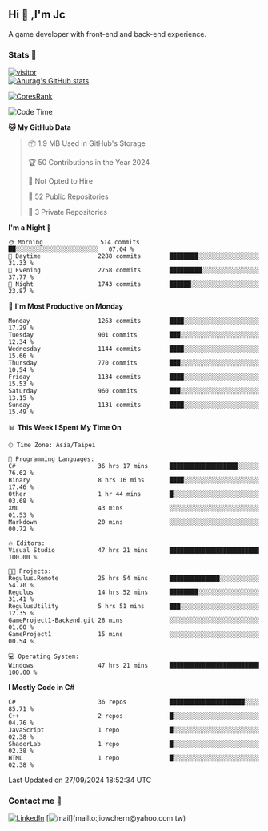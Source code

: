 ## Hi 👋 ,I'm Jc  

A game developer with front-end and back-end experience.  

### Stats  📝
[![visitor](https://visitor-badge.glitch.me/badge?page_id=jiowchern.jiowchern&style=flat-square&color=0088cc)](https://visitor-badge.glitch.me/badge?page_id=jiowchern.jiowchern&style=flat-square&color=0088cc)  
[![Anurag's GitHub stats](https://github-readme-stats.vercel.app/api?username=jiowchern&count_private=true&&show_icons=true)](https://github.com/anuraghazra/github-readme-stats)  
<!-- [![trophy](https://github-profile-trophy.vercel.app/?username=jiowchern)](https://github.com/ryo-ma/github-profile-trophy)   -->
[![CoresRank](https://cr-ss-service.azurewebsites.net/api/ScreenShot?widget=summary&username=jiowchern)](https://cr-ss-service.azurewebsites.net/api/ScreenShot?widget=summary&username=jiowchern)


<!--START_SECTION:waka-->
![Code Time](http://img.shields.io/badge/Code%20Time-1%2C191%20hrs%2020%20mins-blue)

**🐱 My GitHub Data** 

> 📦 1.9 MB Used in GitHub's Storage 
 > 
> 🏆 50 Contributions in the Year 2024
 > 
> 🚫 Not Opted to Hire
 > 
> 📜 52 Public Repositories 
 > 
> 🔑 3 Private Repositories 
 > 
**I'm a Night 🦉** 

```text
🌞 Morning                514 commits         ██░░░░░░░░░░░░░░░░░░░░░░░   07.04 % 
🌆 Daytime                2288 commits        ████████░░░░░░░░░░░░░░░░░   31.33 % 
🌃 Evening                2758 commits        █████████░░░░░░░░░░░░░░░░   37.77 % 
🌙 Night                  1743 commits        ██████░░░░░░░░░░░░░░░░░░░   23.87 % 
```
📅 **I'm Most Productive on Monday** 

```text
Monday                   1263 commits        ████░░░░░░░░░░░░░░░░░░░░░   17.29 % 
Tuesday                  901 commits         ███░░░░░░░░░░░░░░░░░░░░░░   12.34 % 
Wednesday                1144 commits        ████░░░░░░░░░░░░░░░░░░░░░   15.66 % 
Thursday                 770 commits         ███░░░░░░░░░░░░░░░░░░░░░░   10.54 % 
Friday                   1134 commits        ████░░░░░░░░░░░░░░░░░░░░░   15.53 % 
Saturday                 960 commits         ███░░░░░░░░░░░░░░░░░░░░░░   13.15 % 
Sunday                   1131 commits        ████░░░░░░░░░░░░░░░░░░░░░   15.49 % 
```


📊 **This Week I Spent My Time On** 

```text
🕑︎ Time Zone: Asia/Taipei

💬 Programming Languages: 
C#                       36 hrs 17 mins      ███████████████████░░░░░░   76.62 % 
Binary                   8 hrs 16 mins       ████░░░░░░░░░░░░░░░░░░░░░   17.46 % 
Other                    1 hr 44 mins        █░░░░░░░░░░░░░░░░░░░░░░░░   03.68 % 
XML                      43 mins             ░░░░░░░░░░░░░░░░░░░░░░░░░   01.53 % 
Markdown                 20 mins             ░░░░░░░░░░░░░░░░░░░░░░░░░   00.72 % 

🔥 Editors: 
Visual Studio            47 hrs 21 mins      █████████████████████████   100.00 % 

🐱‍💻 Projects: 
Regulus.Remote           25 hrs 54 mins      ██████████████░░░░░░░░░░░   54.70 % 
Regulus                  14 hrs 52 mins      ████████░░░░░░░░░░░░░░░░░   31.41 % 
RegulusUtility           5 hrs 51 mins       ███░░░░░░░░░░░░░░░░░░░░░░   12.35 % 
GameProject1-Backend.git 28 mins             ░░░░░░░░░░░░░░░░░░░░░░░░░   01.00 % 
GameProject1             15 mins             ░░░░░░░░░░░░░░░░░░░░░░░░░   00.54 % 

💻 Operating System: 
Windows                  47 hrs 21 mins      █████████████████████████   100.00 % 
```

**I Mostly Code in C#** 

```text
C#                       36 repos            █████████████████████░░░░   85.71 % 
C++                      2 repos             █░░░░░░░░░░░░░░░░░░░░░░░░   04.76 % 
JavaScript               1 repo              █░░░░░░░░░░░░░░░░░░░░░░░░   02.38 % 
ShaderLab                1 repo              █░░░░░░░░░░░░░░░░░░░░░░░░   02.38 % 
HTML                     1 repo              █░░░░░░░░░░░░░░░░░░░░░░░░   02.38 % 
```




 Last Updated on 27/09/2024 18:52:34 UTC
<!--END_SECTION:waka-->



### Contact me 💬
[![LinkedIn](https://img.shields.io/badge/-JiowchernChen-0077B5?style==flat-square&logo=LinkedIn&logoColor=white)](https://www.linkedin.com/in/jiowchern-chen-4aaa90b7/) [![mail](https://img.shields.io/badge/-jiowchern%40yahoo.com.tw-blueviolet?style=flat-square&logo=yahoo!)](mailto:jiowchern@yahoo.com.tw)    

<!-- [![Linkedin Badge](https://img.shields.io/badge/-LinkedIn-blue?style=flat-square&logo=Linkedin&logoColor=white&link=https://www.linkedin.com/in/jiowchern-chen-4aaa90b7/)](https://www.linkedin.com/in/jiowchern-chen-4aaa90b7/) -->


<!--
**jiowchern/jiowchern** is a ✨ _special_ ✨ repository because its `README.md` (this file) appears on your GitHub profile.

Here are some ideas to get you started:

- 🔭 I’m currently working on ...
- 🌱 I’m currently learning ...
- 👯 I’m looking to collaborate on ...
- 🤔 I’m looking for help with ...
- 💬 Ask me about ...
- 📫 How to reach me: ...
- 😄 Pronouns: ...
- ⚡ Fun fact: ...
-->
